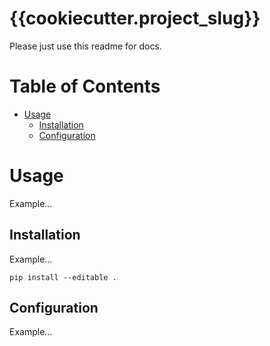 # {{cookiecutter.project_slug}}

Please just use this readme for docs.

# Table of Contents

<!-- This is for SublimeText's MarkdownTOC -->
<!-- MarkdownTOC autolink="true" bracket="round" depth=2 -->

- [Usage](#usage)
    - [Installation](#installation)
    - [Configuration](#configuration)

<!-- /MarkdownTOC -->

# Usage

Example...

## Installation

Example...

    pip install --editable .

## Configuration

Example...
